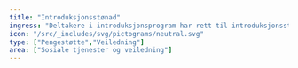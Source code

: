 ```yaml
---
title: "Introduksjonsstønad"
ingress: "Deltakere i introduksjonsprogram har rett til introduksjonsstønad. Stønaden er ment som inntektssikring mens de deltar i programmet. Det er kommunen som utbetaler stønaden."
icon: "/src/_includes/svg/pictograms/neutral.svg"
type: ["Pengestøtte","Veiledning"]
area: ["Sosiale tjenester og veiledning"]
---
```

